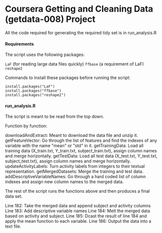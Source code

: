 Coursera Getting and Cleaning Data (getdata-008) Project
===================

All the code required for generating the required tidy set is in run_analysis.R

#### Requirements
The script uses the following packages:

`LaF` (for reading large data files quickly)
`ffbase` (a requirement of LaF)
`reshape2`

Commands to install these packages before running the script:

```
install.packages("LaF")
install.packages("ffbase")
install.packages("reshape2")
```

#### run_analysis.R
The script is meant to be read from the top down.

Function by function:

downloadAndExtract: Meant to download the data file and unzip it.
getFeatureVector: Go through the list of features and find the indexes of any variable with the name "mean" or "std" in it.
getTrainingData: Load all training data (X_train.txt, Y_train.txt, subject_train.txt), assign column names and merge horizontally.
getTestData: Load all test data (X_test.txt, Y_test.txt, subject_test.txt), assign column names and merge horizontally.
updateActivityLabels: Turn activity labels from integers to their textual representation.
getMergedDatasets: Merge the training and test data.
addDescriptiveVariableNames: Go through a hard coded list of column indexes and assign new column names to the merged data.

The rest of the script runs the functions above and then produces a final data set.

Line 182: Take the merged data and append subject and activity columns
Line 183: Add descriptive variable names
Line 184: Melt the merged data based on activity and subject.
Line 185: Dcast the result of line 184 and apply the mean function to each variable.
Line 186: Output the data into a text file.
